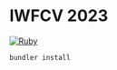 # IWFCV 2023
[![Ruby](https://img.shields.io/badge/Ruby->=2.7.5-CC342D?logo=ruby&logoColor=white)]()

```sh
bundler install
```
